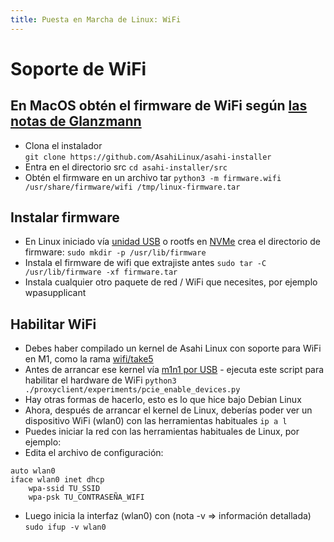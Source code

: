 ```yaml
---
title: Puesta en Marcha de Linux: WiFi
---
```


# Soporte de WiFi
## En MacOS obtén el firmware de WiFi según [las notas de Glanzmann](https://tg.st/u/asahi.txt)
 * Clona el instalador  
`git clone https://github.com/AsahiLinux/asahi-installer`
 * Entra en el directorio src 
`cd asahi-installer/src`
 * Obtén el firmware en un archivo tar 
`python3 -m firmware.wifi /usr/share/firmware/wifi /tmp/linux-firmware.tar`
## Instalar firmware
 * En Linux iniciado vía [unidad USB](linux-bringup-usb.md) o rootfs en [NVMe](linux-bringup-nvme.md) crea el directorio de firmware:
`sudo mkdir -p /usr/lib/firmware`
 * Instala el firmware de wifi que extrajiste antes
`sudo tar -C /usr/lib/firmware -xf firmware.tar`
 * Instala cualquier otro paquete de red / WiFi que necesites, por ejemplo wpasupplicant
## Habilitar WiFi
 * Debes haber compilado un kernel de Asahi Linux con soporte para WiFi en M1, como la rama [wifi/take5](https://github.com/AsahiLinux/linux/tree/wifi/take5)
 * Antes de arrancar ese kernel vía [m1n1 por USB](linux-bringup.md#directly) - ejecuta este script para habilitar el hardware de WiFi
`python3 ./proxyclient/experiments/pcie_enable_devices.py`
 * Hay otras formas de hacerlo, esto es lo que hice bajo Debian Linux
 * Ahora, después de arrancar el kernel de Linux, deberías poder ver un dispositivo WiFi (wlan0) con las herramientas habituales
`ip a l`
 * Puedes iniciar la red con las herramientas habituales de Linux, por ejemplo:
  * Edita el archivo de configuración:
```
auto wlan0
iface wlan0 inet dhcp
    wpa-ssid TU_SSID
    wpa-psk TU_CONTRASEÑA_WIFI
```
 * Luego inicia la interfaz (wlan0) con (nota -v => información detallada)
`sudo ifup -v wlan0` 